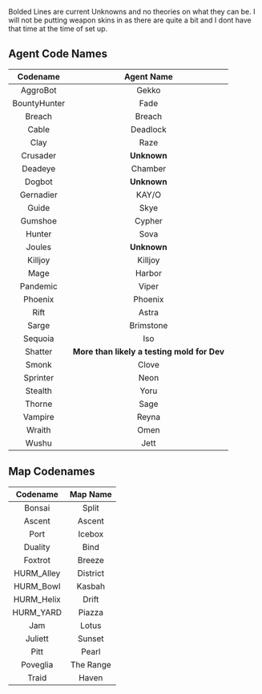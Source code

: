 Bolded Lines are current Unknowns and no theories on what they can be. I will not be putting weapon skins in as there are quite a bit and I dont have that time at the time of set up.

## Agent Code Names

|   Codename   |                 Agent Name                  |
| :----------: | :-----------------------------------------: |
|   AggroBot   |                    Gekko                    |
| BountyHunter |                    Fade                     |
|    Breach    |                   Breach                    |
|    Cable     |                  Deadlock                   |
|     Clay     |                    Raze                     |
|   Crusader   |                 **Unknown**                 |
|   Deadeye    |                   Chamber                   |
|    Dogbot    |                 **Unknown**                 |
|  Gernadier   |                    KAY/O                    |
|    Guide     |                    Skye                     |
|   Gumshoe    |                   Cypher                    |
|    Hunter    |                    Sova                     |
|    Joules    |                 **Unknown**                 |
|   Killjoy    |                   Killjoy                   |
|     Mage     |                   Harbor                    |
|   Pandemic   |                    Viper                    |
|   Phoenix    |                   Phoenix                   |
|     Rift     |                    Astra                    |
|    Sarge     |                  Brimstone                  |
|   Sequoia    |                     Iso                     |
|   Shatter    | **More than likely a testing mold for Dev** |
|    Smonk     |                    Clove                    |
|   Sprinter   |                    Neon                     |
|   Stealth    |                    Yoru                     |
|    Thorne    |                    Sage                     |
|   Vampire    |                    Reyna                    |
|    Wraith    |                    Omen                     |
|    Wushu     |                    Jett                     |

## Map Codenames

|  Codename  | Map Name  |
| :--------: | :-------: |
|   Bonsai   |   Split   |
|   Ascent   |  Ascent   |
|    Port    |  Icebox   |
|  Duality   |   Bind    |
|  Foxtrot   |  Breeze   |
| HURM_Alley | District  |
| HURM_Bowl  |  Kasbah   |
| HURM_Helix |   Drift   |
| HURM_YARD  |  Piazza   |
|    Jam     |   Lotus   |
|  Juliett   |  Sunset   |
|    Pitt    |   Pearl   |
|  Poveglia  | The Range |
|   Traid    |   Haven   |
